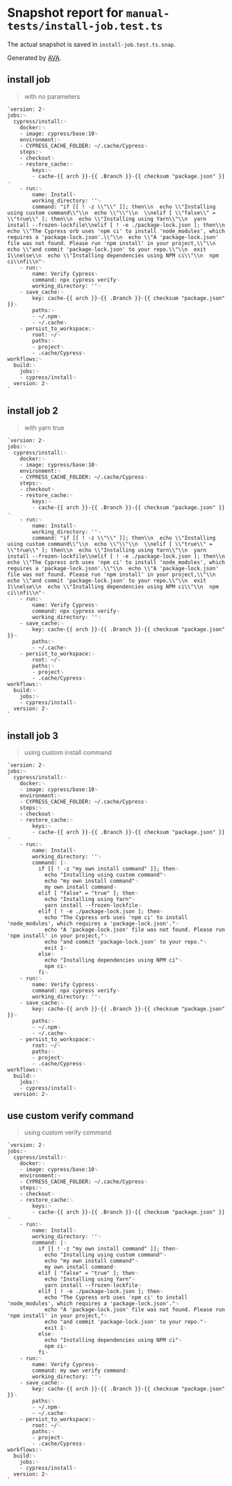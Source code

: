 # Snapshot report for `manual-tests/install-job.test.ts`

The actual snapshot is saved in `install-job.test.ts.snap`.

Generated by [AVA](https://ava.li).

## install job

> with no parameters

    `version: 2␊
    jobs:␊
      cypress/install:␊
        docker:␊
        - image: cypress/base:10␊
        environment:␊
        - CYPRESS_CACHE_FOLDER: ~/.cache/Cypress␊
        steps:␊
        - checkout␊
        - restore_cache:␊
            keys:␊
            - cache-{{ arch }}-{{ .Branch }}-{{ checksum "package.json" }}␊
        - run:␊
            name: Install␊
            working_directory: ''␊
            command: "if [[ ! -z \\"\\" ]]; then\\n  echo \\"Installing using custom command\\"\\n  echo \\"\\"\\n  \\nelif [ \\"false\\" = \\"true\\" ]; then\\n  echo \\"Installing using Yarn\\"\\n  yarn install --frozen-lockfile\\nelif [ ! -e ./package-lock.json ]; then\\n  echo \\"The Cypress orb uses 'npm ci' to install 'node_modules', which requires a 'package-lock.json'.\\"\\n  echo \\"A 'package-lock.json' file was not found. Please run 'npm install' in your project,\\"\\n  echo \\"and commit 'package-lock.json' to your repo.\\"\\n  exit 1\\nelse\\n  echo \\"Installing dependencies using NPM ci\\"\\n  npm ci\\nfi\\n"␊
        - run:␊
            name: Verify Cypress␊
            command: npx cypress verify␊
            working_directory: ''␊
        - save_cache:␊
            key: cache-{{ arch }}-{{ .Branch }}-{{ checksum "package.json" }}␊
            paths:␊
            - ~/.npm␊
            - ~/.cache␊
        - persist_to_workspace:␊
            root: ~/␊
            paths:␊
            - project␊
            - .cache/Cypress␊
    workflows:␊
      build:␊
        jobs:␊
        - cypress/install␊
      version: 2␊
    `

## install job 2

> with yarn true

    `version: 2␊
    jobs:␊
      cypress/install:␊
        docker:␊
        - image: cypress/base:10␊
        environment:␊
        - CYPRESS_CACHE_FOLDER: ~/.cache/Cypress␊
        steps:␊
        - checkout␊
        - restore_cache:␊
            keys:␊
            - cache-{{ arch }}-{{ .Branch }}-{{ checksum "package.json" }}␊
        - run:␊
            name: Install␊
            working_directory: ''␊
            command: "if [[ ! -z \\"\\" ]]; then\\n  echo \\"Installing using custom command\\"\\n  echo \\"\\"\\n  \\nelif [ \\"true\\" = \\"true\\" ]; then\\n  echo \\"Installing using Yarn\\"\\n  yarn install --frozen-lockfile\\nelif [ ! -e ./package-lock.json ]; then\\n  echo \\"The Cypress orb uses 'npm ci' to install 'node_modules', which requires a 'package-lock.json'.\\"\\n  echo \\"A 'package-lock.json' file was not found. Please run 'npm install' in your project,\\"\\n  echo \\"and commit 'package-lock.json' to your repo.\\"\\n  exit 1\\nelse\\n  echo \\"Installing dependencies using NPM ci\\"\\n  npm ci\\nfi\\n"␊
        - run:␊
            name: Verify Cypress␊
            command: npx cypress verify␊
            working_directory: ''␊
        - save_cache:␊
            key: cache-{{ arch }}-{{ .Branch }}-{{ checksum "package.json" }}␊
            paths:␊
            - ~/.cache␊
        - persist_to_workspace:␊
            root: ~/␊
            paths:␊
            - project␊
            - .cache/Cypress␊
    workflows:␊
      build:␊
        jobs:␊
        - cypress/install␊
      version: 2␊
    `

## install job 3

> using custom install command

    `version: 2␊
    jobs:␊
      cypress/install:␊
        docker:␊
        - image: cypress/base:10␊
        environment:␊
        - CYPRESS_CACHE_FOLDER: ~/.cache/Cypress␊
        steps:␊
        - checkout␊
        - restore_cache:␊
            keys:␊
            - cache-{{ arch }}-{{ .Branch }}-{{ checksum "package.json" }}␊
        - run:␊
            name: Install␊
            working_directory: ''␊
            command: |␊
              if [[ ! -z "my own install command" ]]; then␊
                echo "Installing using custom command"␊
                echo "my own install command"␊
                my own install command␊
              elif [ "false" = "true" ]; then␊
                echo "Installing using Yarn"␊
                yarn install --frozen-lockfile␊
              elif [ ! -e ./package-lock.json ]; then␊
                echo "The Cypress orb uses 'npm ci' to install 'node_modules', which requires a 'package-lock.json'."␊
                echo "A 'package-lock.json' file was not found. Please run 'npm install' in your project,"␊
                echo "and commit 'package-lock.json' to your repo."␊
                exit 1␊
              else␊
                echo "Installing dependencies using NPM ci"␊
                npm ci␊
              fi␊
        - run:␊
            name: Verify Cypress␊
            command: npx cypress verify␊
            working_directory: ''␊
        - save_cache:␊
            key: cache-{{ arch }}-{{ .Branch }}-{{ checksum "package.json" }}␊
            paths:␊
            - ~/.npm␊
            - ~/.cache␊
        - persist_to_workspace:␊
            root: ~/␊
            paths:␊
            - project␊
            - .cache/Cypress␊
    workflows:␊
      build:␊
        jobs:␊
        - cypress/install␊
      version: 2␊
    

## use custom verify command

> using custom verify command

    `version: 2␊
    jobs:␊
      cypress/install:␊
        docker:␊
        - image: cypress/base:10␊
        environment:␊
        - CYPRESS_CACHE_FOLDER: ~/.cache/Cypress␊
        steps:␊
        - checkout␊
        - restore_cache:␊
            keys:␊
            - cache-{{ arch }}-{{ .Branch }}-{{ checksum "package.json" }}␊
        - run:␊
            name: Install␊
            working_directory: ''␊
            command: |␊
              if [[ ! -z "my own install command" ]]; then␊
                echo "Installing using custom command"␊
                echo "my own install command"␊
                my own install command␊
              elif [ "false" = "true" ]; then␊
                echo "Installing using Yarn"␊
                yarn install --frozen-lockfile␊
              elif [ ! -e ./package-lock.json ]; then␊
                echo "The Cypress orb uses 'npm ci' to install 'node_modules', which requires a 'package-lock.json'."␊
                echo "A 'package-lock.json' file was not found. Please run 'npm install' in your project,"␊
                echo "and commit 'package-lock.json' to your repo."␊
                exit 1␊
              else␊
                echo "Installing dependencies using NPM ci"␊
                npm ci␊
              fi␊
        - run:␊
            name: Verify Cypress␊
            command: my own verify command␊
            working_directory: ''␊
        - save_cache:␊
            key: cache-{{ arch }}-{{ .Branch }}-{{ checksum "package.json" }}␊
            paths:␊
            - ~/.npm␊
            - ~/.cache␊
        - persist_to_workspace:␊
            root: ~/␊
            paths:␊
            - project␊
            - .cache/Cypress␊
    workflows:␊
      build:␊
        jobs:␊
        - cypress/install␊
      version: 2␊
    `